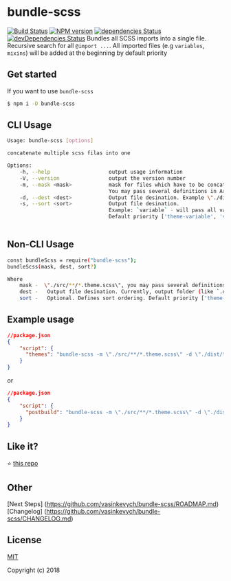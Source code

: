 # bundle-scss

[![Build Status](https://travis-ci.org/vasinkevych/bundle-scss.svg?branch=master)](https://travis-ci.org/vasinkevych/bundle-scss)
[![NPM version](http://img.shields.io/npm/v/bundle-scss.svg)](https://www.npmjs.com/package/bundle-scss)
[![dependencies Status](https://david-dm.org/vasinkevych/bundle-scss.svg)](https://david-dm.org/vasinkevych/bundle-scss)
[![devDependencies Status](https://david-dm.org/vasinkevych/bundle-scss/dev-status.svg)](https://david-dm.org/vasinkevych/bundle-scss?type=dev)
Bundles all SCSS imports into a single file. Recursive search for all `@import ...`.
All imported files (e.g `variables`, `mixins`) will be added at the beginning by default priority

## Get started
If you want to use `bundle-scss`
```sh
$ npm i -D bundle-scss
```
## CLI Usage
```sh
Usage: bundle-scss [options]

concatenate multiple scss filas into one

Options:
    -h, --help                   output usage information
    -V, --version                output the version number
    -m, --mask <mask>            mask for files which have to be concatenate. Example \"./src/**/*.theme.scss\". 
                                 You may pass several definitions in Array  
    -d, --dest <dest>            Output file desination. Example \"./dist/themes.scss\"  
    -s, --sort <sort>            Output file desination.     
                                 Example: `variable` - will pass all variables at beginning
                                 Default priority ['theme-variable', 'variable', 'mixin']"
  
```
## Non-CLI Usage
```sh
const bundleScss = require("bundle-scss");
bundleScss(mask, dest, sort?)

Where
    mask -  \"./src/**/*.theme.scss\", you may pass several definitions in Array
    dest -   Output file desination. Currently, output folder (like `.dist/`) should already exist. 
    sort -   Optional. Defines sort ordering. Default priority ['theme-variable', 'variable', 'mixin']"
```
## Example usage

```json
//package.json
{
    "script": {
      "themes": "bundle-scss -m \"./src/**/*.theme.scss\" -d \"./dist/themes.scss\""
    }
}
```
or 
```json
//package.json
{
    "script": {
      "postbuild": "bundle-scss -m \"./src/**/*.theme.scss\" -d \"./dist/themes.scss\""
    }
}
```


## Like it?

:star: [this repo](https://github.com/vasinkevych/bundle-scss)

## Other

[Next Steps] (https://github.com/vasinkevych/bundle-scss/ROADMAP.md)  
[Changelog] (https://github.com/vasinkevych/bundle-scss/CHANGELOG.md)  

## License

[MIT](http://opensource.org/licenses/MIT)

Copyright (c) 2018